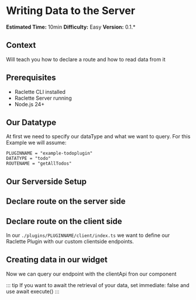 # Writing Data to the Server

**Estimated Time:** 10min
**Difficulty:** Easy
**Version:** 0.1.\*

## Context

Will teach you how to declare a route and how to read data from it

## Prerequisites

- Raclette CLI installed
- Raclette Server running
- Node.js 24+

## Our Datatype

At first we need to specify our dataType and what we want to query. For this Example we will assume:

```variables
PLUGINNAME = "example-todoplugin"
DATATYPE = "todo"
ROUTENAME = "getAllTodos"
```

## Our Serverside Setup

## Declare route on the server side

## Declare route on the client side

In our `./plugins/PLUGINNAME/client/index.ts` we want to define our Raclette Plugin with our custom clientside endpoints.

<!--@include: ../cooking-steps/client/plugin/routeDeclaration.md-->

## Creating data in our widget

Now we can query our endpoint with the clientApi fron our component

<!--@include: ../cooking-steps/client/api/pluginApiDataRead.md -->

::: tip
If you want to await the retrieval of your data, set immediate: false and use await execute()
:::
